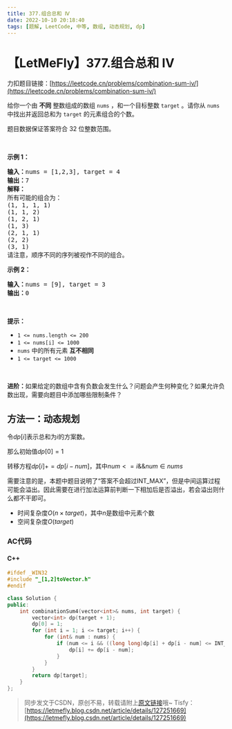 ```yaml
---
title: 377.组合总和 Ⅳ
date: 2022-10-10 20:18:40
tags: [题解, LeetCode, 中等, 数组, 动态规划, dp]
---
```


# 【LetMeFly】377.组合总和 Ⅳ

力扣题目链接：[https://leetcode.cn/problems/combination-sum-iv/](https://leetcode.cn/problems/combination-sum-iv/)

<p>给你一个由 <strong>不同</strong> 整数组成的数组 <code>nums</code> ，和一个目标整数 <code>target</code> 。请你从 <code>nums</code> 中找出并返回总和为 <code>target</code> 的元素组合的个数。</p>

<p>题目数据保证答案符合 32 位整数范围。</p>

<p> </p>

<p><strong>示例 1：</strong></p>

<pre>
<strong>输入：</strong>nums = [1,2,3], target = 4
<strong>输出：</strong>7
<strong>解释：</strong>
所有可能的组合为：
(1, 1, 1, 1)
(1, 1, 2)
(1, 2, 1)
(1, 3)
(2, 1, 1)
(2, 2)
(3, 1)
请注意，顺序不同的序列被视作不同的组合。
</pre>

<p><strong>示例 2：</strong></p>

<pre>
<strong>输入：</strong>nums = [9], target = 3
<strong>输出：</strong>0
</pre>

<p> </p>

<p><strong>提示：</strong></p>

<ul>
	<li><code>1 <= nums.length <= 200</code></li>
	<li><code>1 <= nums[i] <= 1000</code></li>
	<li><code>nums</code> 中的所有元素 <strong>互不相同</strong></li>
	<li><code>1 <= target <= 1000</code></li>
</ul>

<p> </p>

<p><strong>进阶：</strong>如果给定的数组中含有负数会发生什么？问题会产生何种变化？如果允许负数出现，需要向题目中添加哪些限制条件？</p>


    
## 方法一：动态规划

令$dp[i]$表示总和为$i$的方案数。

那么初始值$dp[0] = 1$

转移方程$dp[i] += dp[i - num]$，其中$num <= i\&\& num \in nums$

需要注意的是，本题中题目说明了“答案不会超过INT_MAX”，但是中间运算过程可能会溢出。因此需要在进行加法运算前判断一下相加后是否溢出，若会溢出则什么都不干即可。

+ 时间复杂度$O(n\times target)$，其中$n$是数组中元素个数
+ 空间复杂度$O(target)$

### AC代码

#### C++

```cpp
#ifdef _WIN32
#include "_[1,2]toVector.h"
#endif

class Solution {
public:
    int combinationSum4(vector<int>& nums, int target) {
        vector<int> dp(target + 1);
        dp[0] = 1;
        for (int i = 1; i <= target; i++) {
            for (int& num : nums) {
                if (num <= i && ((long long)dp[i] + dp[i - num] <= INT_MAX)) {
                    dp[i] += dp[i - num];
                }
            }
        }
        return dp[target];
    }
};
```

> 同步发文于CSDN，原创不易，转载请附上[原文链接](https://blog.letmefly.xyz/2022/10/10/LeetCode%200377.%E7%BB%84%E5%90%88%E6%80%BB%E5%92%8C%E2%85%A3/)哦~
> Tisfy：[https://letmefly.blog.csdn.net/article/details/127251669](https://letmefly.blog.csdn.net/article/details/127251669)
